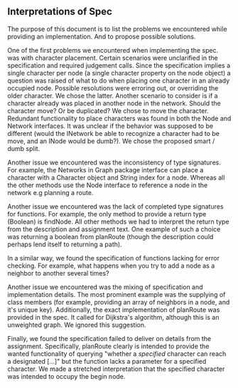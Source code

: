 ## Interpretations of Spec

The purpose of this document is to list the problems we encountered while providing an implementation.
And to propose possible solutions.

One of the first problems we encountered when implementing the spec. was with character placement.
Certain scenarios were unclarified in the specification and required judgement calls.
Since the specification implies a single character per node (a single character property on the node object)
a question was raised of what to do when placing one character in an already occupied node.
Possible resolutions were erroring out, or overriding the older character. We chose the latter.
Another scenario to consider is if a character already was placed in another node in the network.
Should the character move? Or be duplicated? We chose to move the character.
Redundant functionality to place characters was found in both the Node and Network interfaces.
It was unclear if the behavior was supposed to be different (would the INetwork be able to recognize
a character had to be move, and an INode would be dumb?). We chose the proposed smart / dumb split. 

Another issue we encountered was the inconsistency of type signatures.
For example, the Networks in Graph package interface can place a character with a Character object and String index for a node.
Whereas all the other methods use the Node interface to reference a node in the network e.g planning a route.

Another issue we encountered was the lack of completed type signatures for functions.
For example, the only method to provide a return type (Boolean) is findNode.
All other methods we had to interpret the return type from the description and assignment text.
One example of such a choice was returning a boolean from planRoute (though the description could perhaps lend itself to returning a path).

In a similar way, we found the specification of functions lacking for error checking.
For example, what happens when you try to add a node as a neighbor to another several times?

Another issue we encountered was the mixing of specification and implementation details.
The most prominent example was the supplying of class members (for example, providing an array of neighbors in a node, and it's unique key).
Additionally, the exact implementation of planRoute was provided in the spec.
It called for Dijkstra's algorithm, although this is an unweighted graph.
We ignored this suggestion. 

Finally, we found the specification failed to deliver on details from the assignment.
Specifically, planRoute clearly is intended to provide the wanted functionality of 
 querying "whether a *specified* character can reach a designated [...]" but the function
lacks a parameter for a specified character. We made a stretched interpretation that the
specified character was intended to occupy the begin node.